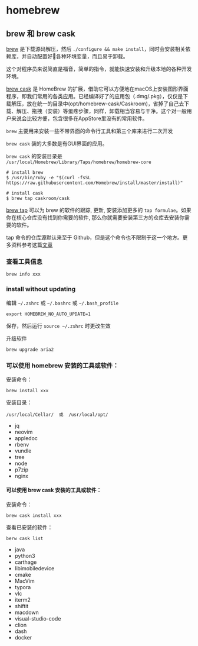 # homebrew

## brew 和 brew cask

[brew](https://brew.sh/) 是下载源码解压，然后 `./configure && make install`，同时会安装相关依赖库，并自动配置好各种环境变量，而且易于卸载。

这个对程序员来说简直是福音，简单的指令，就能快速安装和升级本地的各种开发环境。

[brew cask](https://caskroom.github.io/) 是 HomeBrew 的扩展，借助它可以方便地在macOS上安装图形界面程序，即我们常用的各类应用。已经编译好了的应用包（.dmg/.pkg），仅仅是下载解压，放在统一的目录中(opt/homebrew-cask/Caskroom)，省掉了自己去下载、解压、拖拽（安装）等蛋疼步骤，同样，卸载相当容易与干净。这个对一般用户来说会比较方便，包含很多在AppStore里没有的常用软件。

`brew` 主要用来安装一些不带界面的命令行工具和第三个库来进行二次开发

`brew cask` 装的大多数是有GUI界面的应用。

`brew cask` 的安装目录是 `/usr/local/Homebrew/Library/Taps/homebrew/homebrew-core`

```
# install brew
$ /usr/bin/ruby -e "$(curl -fsSL https://raw.githubusercontent.com/Homebrew/install/master/install)"

# install cask
$ brew tap caskroom/cask
```

[brew tap](https://docs.brew.sh/Taps) 可以为 brew 的软件的跟踪, 更新, 安装添加更多的 `tap formulae`。如果你在核心仓库没有找到你需要的软件, 那么你就需要安装第三方的仓库去安装你需要的软件。

tap 命令的仓库源默认来至于 Github，但是这个命令也不限制于这一个地方。更多资料参考这篇[文章](https://segmentfault.com/a/1190000012826983)

### 查看工具信息

	brew info xxx
    
### install without updating

编辑 `~/.zshrc` 或 `~/.bashrc` 或 `~/.bash_profile`

    export HOMEBREW_NO_AUTO_UPDATE=1
    
保存，然后运行 `source ~/.zshrc` 时更改生效

升级软件

```
brew upgrade aria2
```

### 可以使用 homebrew 安装的工具或软件：

安装命令：

	brew install xxx

安装目录：

```
/usr/local/Cellar/  或  /usr/local/opt/
```

* jq
* neovim
* appledoc
* rbenv
* vundle
* tree
* node
* p7zip
* nginx


#### 可以使用 brew cask 安装的工具或软件：

安装命令：

	brew cask install xxx

查看已安装的软件：

	berw cask list

* java
* python3
* carthage
* libimobiledevice
* cmake
* MacVim
* typora
* vlc
* iterm2
* shiftit
* macdown
* visual-studio-code
* clion
* dash
* docker


